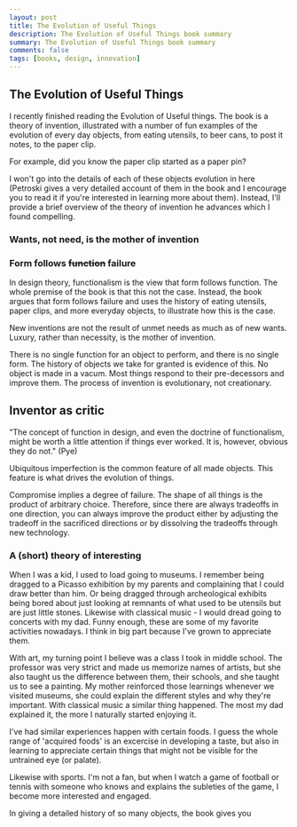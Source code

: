 ```yaml
---
layout: post
title: The Evolution of Useful Things
description: The Evolution of Useful Things book summary
summary: The Evolution of Useful Things book summary
comments: false
tags: [books, design, innovation]
---
```


## The Evolution of Useful Things
I recently finished reading the Evolution of Useful things. The book is a theory of invention, illustrated with a number of fun examples of the evolution of every day objects, from eating utensils, to beer cans, to post it notes, to the paper clip.

For example, did you know the paper clip started as a paper pin?

I won't go into the details of each of these objects evolution in here (Petroski gives a very detailed account of them in the book and I encourage you to read it if you're interested in learning more about them). Instead, I'll provide a brief overview of the theory of invention he advances which I found compelling.

### Wants, not need, is the mother of invention


### Form follows ~~function~~ failure

In design theory, functionalism is the view that form follows function. The whole premise of the book is that this not the case. Instead, the book argues that form follows failure and uses the history of eating utensils, paper clips, and more everyday objects, to illustrate how this is the case.

New inventions are not the result of unmet needs as much as of new wants. Luxury, rather than necessity, is the mother of invention.

There is no single function for an object to perform, and there is no single form. The history of objects we take for granted is evidence of this. No object is made in a vacum. Most things respond to their pre-decessors and improve them. The process of invention is evolutionary, not creationary.

## Inventor as critic

"The concept of function in design, and even the doctrine of functionalism, might be worth a little attention if things ever worked. It is, however, obvious they do not." (Pye)

Ubiquitous imperfection is the common feature of all made objects. This feature is what drives the evolution of things.

Compromise implies a degree of failure. The shape of all things is the product of arbitrary choice. Therefore, since there are always tradeoffs in one direction, you can always improve the product either by adjusting the tradeoff in the sacrificed directions or by dissolving the tradeoffs through new technology.

### A (short) theory of interesting

When I was a kid, I used to load going to museums. I remember being dragged to a Picasso exhibition by my parents and complaining that I could draw better than him. Or being dragged through archeological exhibits being bored about just looking at remnants of what used to be utensils but are just little stones. Likewise with classical music - I would dread going to concerts with my dad. Funny enough, these are some of my favorite activities nowadays. I think in big part because I've grown to appreciate them.

With art, my turning point I believe was a class I took in middle school. The professor was very strict and made us memorize names of artists, but she also taught us the difference between them, their schools, and she taught us to see a painting. My mother reinforced those learnings whenever we visited museums, she could explain the different styles and why they're important. With classical music a similar thing happened. The most my dad explained it, the more I naturally started enjoying it.

I've had similar experiences happen with certain foods. I guess the whole range of 'acquired foods' is an excercise in developing a taste, but also in learning to appreciate certain things that might not be visible for the untrained eye (or palate).

Likewise with sports. I'm not a fan, but when I watch a game of football or tennis with someone who knows and explains the subleties of the game, I become more interested and engaged.

In giving a detailed history of so many objects, the book gives you 

